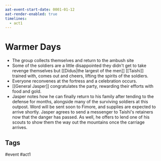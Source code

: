 ```yaml
---
aat-event-start-date: 0001-01-12
aat-render-enabled: true
timelines:
  - act1
---
```

# Warmer Days
- The group collects themselves and return to the ambush site
- Some of the soldiers are a little disappointed they didn't get to take revenge themselves but [[Didus|the largest of the men]] [[Taishi]] trained with, comes out and cheers, lifting the spirits of the soldiers.
- Everyone reconvenes at the fortress and a celebration occurs.
- [[General Jasper]] congratulates the party, rewarding their efforts with food and gold.
- Jasper notes how he can finally return to his family after tending to the defense for months, alongside many of the surviving soldiers at this outpost. Word will be sent soon to Fimore, and supplies are expected to arrive shortly. Jasper agrees to send a messenger to Taishi's retainers now that the danger has passed. As well, he offers to lend one of his scouts to show them the way out the mountains once the carriage arrives.

## Tags
 #event #act1
